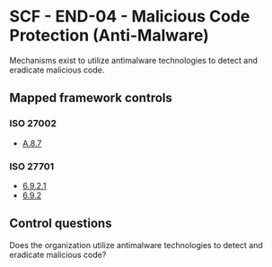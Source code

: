 # SCF - END-04 - Malicious Code Protection (Anti-Malware)
Mechanisms exist to utilize antimalware technologies to detect and eradicate malicious code.
## Mapped framework controls
### ISO 27002
- [A.8.7](../iso27002/a-8.md#a87)
  
### ISO 27701
- [6.9.2.1](../iso27701/6921.md)
- [6.9.2](../iso27701/692.md)
  
## Control questions
Does the organization utilize antimalware technologies to detect and eradicate malicious code?
  